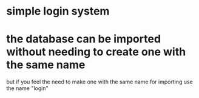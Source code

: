 # simple login system


# the database can be imported without needing to create one with the same name
but if you feel the need to make one with the same name for importing use the name "login"
